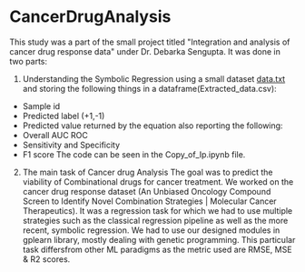 # CancerDrugAnalysis
This study was a part of the small project titled "Integration and analysis of cancer drug response data" under Dr. Debarka Sengupta.
It was done in two parts:
1) Understanding the Symbolic Regression using a small dataset [data.txt](data.txt) and storing the following things in a dataframe(Extracted_data.csv): 
- Sample id
- Predicted label (+1,-1)
- Predicted value returned by the equation 
also reporting the following:
- Overall AUC ROC
- Sensitivity and Specificity
- F1 score
The code can be seen in the Copy_of_Ip.ipynb file.
2) The main task of Cancer drug Analysis
The goal was to predict the viability of Combinational drugs for cancer treatment. We worked on the cancer drug response dataset (An Unbiased Oncology Compound Screen to Identify Novel Combination Strategies | Molecular Cancer Therapeutics). 
It was a regression task for which we had to use multiple strategies such as the classical regression pipeline as well as the more recent, symbolic regression. We had to use our designed modules in gplearn library, mostly dealing with genetic programming. This particular task differsfrom other ML paradigms as the metric used are RMSE, MSE & R2 scores.

